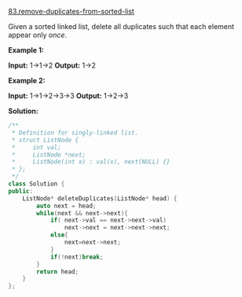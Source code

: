[83.remove-duplicates-from-sorted-list](https://leetcode.com/problems/remove-duplicates-from-sorted-list/)  

Given a sorted linked list, delete all duplicates such that each element appear only _once_.

**Example 1:**

**Input:** 1->1->2
**Output:** 1->2

**Example 2:**

**Input:** 1->1->2->3->3
**Output:** 1->2->3  



**Solution:**  

```cpp
/**
 * Definition for singly-linked list.
 * struct ListNode {
 *     int val;
 *     ListNode *next;
 *     ListNode(int x) : val(x), next(NULL) {}
 * };
 */
class Solution {
public:
    ListNode* deleteDuplicates(ListNode* head) {
        auto next = head;
        while(next && next->next){
            if( next->val == next->next->val)
                next->next = next->next->next;
            else{
                next=next->next;
            }
            if(!next)break;
        }
        return head;
    }
};
```
      